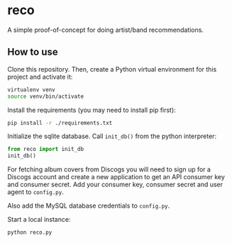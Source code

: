 # reco

A simple proof-of-concept for doing artist/band recommendations.

## How to use

Clone this repository. Then, create a Python virtual environment for this project and activate it:

```bash
virtualenv venv
source venv/bin/activate
```

Install the requirements (you may need to install pip first):

```bash
pip install -r ./requirements.txt
```

Initialize the sqlite database. Call `init_db()` from the python interpreter:

```python
from reco import init_db
init_db()
```

For fetching album covers from Discogs you will need to sign up for a Discogs account and create a new application to get an API consumer key and consumer secret. Add your consumer key, consumer secret and user agent to `config.py`.

Also add the MySQL database credentials to `config.py`.

Start a local instance:

```bash
python reco.py
```
